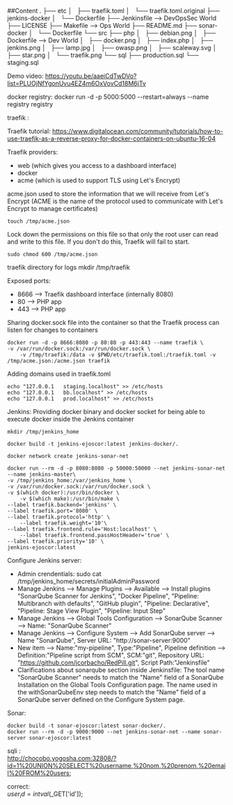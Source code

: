 ##Content
.
├── etc
│   ├── traefik.toml
│   └── traefik.toml.original
├── jenkins-docker
│   └── Dockerfile
├── Jenkinsfile --> DevOpsSec World
├── LICENSE
├── Makefile --> Ops World
├── README.md
├── sonar-docker
│   └── Dockerfile
└── src
    ├── php
    │   ├── debian.png
    │   ├── Dockerfile --> Dev World
    │   ├── docker.png
    │   ├── index.php
    │   ├── jenkins.png
    │   ├── lamp.jpg
    │   ├── owasp.png
    │   ├── scaleway.svg
    │   ├── star.png
    │   └── traefik.png
    └── sql
        ├── production.sql
        └── staging.sql

Demo video: https://youtu.be/aaeiCdTwDVo?list=PLUOjNfYgonUvu4EZ4m6OxVovCd18M6jTv


docker registry:
	docker run -d -p 5000:5000 --restart=always --name registry registry

traefik :  

Traefik tutorial: https://www.digitalocean.com/community/tutorials/how-to-use-traefik-as-a-reverse-proxy-for-docker-containers-on-ubuntu-16-04

Traefik providers:
- web (which gives you access to a dashboard interface)
- docker 
- acme (which is used to support TLS using Let's Encrypt)

acme.json used to store the information that we will receive from Let's Encrypt 
(ACME is the name of the protocol used to communicate with Let's Encrypt to manage certificates)

	touch /tmp/acme.json

Lock down the permissions on this file so that only the root user can read and write to this file. 
If you don't do this, Traefik will fail to start.

	sudo chmod 600 /tmp/acme.json

traefik directory for logs
	mkdir /tmp/traefik

Exposed ports:
- 8666 --> Traefik dashboard interface (internally 8080)
- 80 --> PHP app
- 443 --> PHP app

Sharing docker.sock file into the container so that the Traefik process can listen for changes to containers

	docker run -d -p 8666:8080 -p 80:80 -p 443:443 --name traefik \
	-v /var/run/docker.sock:/var/run/docker.sock \  
        -v /tmp/traefik:/data -v $PWD/etc/traefik.toml:/traefik.toml -v /tmp/acme.json:/acme.json traefik  

Adding domains used in traefik.toml

	echo "127.0.0.1   staging.localhost" >> /etc/hosts
	echo "127.0.0.1   bb.localhost" >> /etc/hosts
	echo "127.0.0.1   prod.localhost" >> /etc/hosts


Jenkins: 
Providing docker binary and docker socket for being able to execute docker inside the Jenkins container

	mkdir /tmp/jenkins_home

	docker build -t jenkins-ejoscor:latest jenkins-docker/.

	docker network create jenkins-sonar-net

	docker run --rm -d -p 8080:8080 -p 50000:50000 --net jenkins-sonar-net --name jenkins-master\
	-v /tmp/jenkins_home:/var/jenkins_home \
	-v /var/run/docker.sock:/var/run/docker.sock \
	-v $(which docker):/usr/bin/docker \
        -v $(which make):/usr/bin/make \
	--label traefik.backend='jenkins' \
	--label traefik.port='8080' \
	--label traefik.protocol='http' \  
        --label traefik.weight='10'\
	--label traefik.frontend.rule='Host:localhost' \  
        --label traefik.frontend.passHostHeader='true' \
	--label traefik.priority='10' \
	jenkins-ejoscor:latest

Configure Jenkins server:
- Admin crendentials: sudo cat /tmp/jenkins_home/secrets/initialAdminPassword
- Manage Jenkins --> Manage Plugins --> Available --> Install plugins "SonarQube Scanner for Jenkins", 
		"Docker Pipeline", "Pipeline: Multibranch with defaults", "GitHub plugin", "Pipeline: Declarative", 
		"Pipeline: Stage View Plugin", "Pipeline: Input Step"
- Manage Jenkins --> Global Tools Configuration --> SonarQube Scanner -->  Name: "SonarQube Scanner"
- Manage Jenkins --> Configure System --> Add SonarQube server --> Name "SonarQube", Server URL: "http://sonar-server:9000"
- New item --> Name:"my-pipeline", Type:"Pipeline", Pipeline definition --> Definition:"Pipeline script from SCM", SCM:"git", Repository URL: "https://github.com/jcorbacho/RedPill.git", Script Path:"Jenkinsfile"
- Clarifications about sonarqube section inside Jenkinsfile:
	The tool name "SonarQube Scanner" needs to match the "Name" field of a SonarQube Installation on the Global Tools Configuration page. 
	The name used in the withSonarQubeEnv step needs to match the "Name" field of a SonarQube server defined on the Configure System page.

Sonar:

	docker build -t sonar-ejoscor:latest sonar-docker/.
	docker run --rm -d -p 9000:9000 --net jenkins-sonar-net --name sonar-server sonar-ejoscor:latest


sqli :  
http://chocobo.yogosha.com:32808/?id=1%20UNION%20SELECT%20username,%20nom,%20prenom,%20email%20FROM%20users;  

correct:  
$user_id = intval($_GET['id']);  


